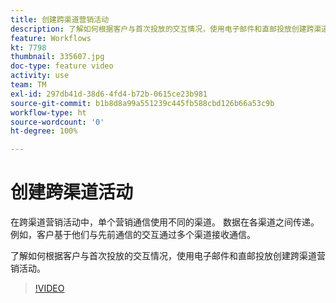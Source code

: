 ```yaml
---
title: 创建跨渠道营销活动
description: 了解如何根据客户与首次投放的交互情况，使用电子邮件和直邮投放创建跨渠道营销活动。
feature: Workflows
kt: 7798
thumbnail: 335607.jpg
doc-type: feature video
activity: use
team: TM
exl-id: 297db41d-38d6-4fd4-b72b-0615ce23b981
source-git-commit: b1b8d8a99a551239c445fb588cbd126b66a53c9b
workflow-type: ht
source-wordcount: '0'
ht-degree: 100%

---
```


# 创建跨渠道活动

在跨渠道营销活动中，单个营销通信使用不同的渠道。 数据在各渠道之间传递。 例如，客户基于他们与先前通信的交互通过多个渠道接收通信。

了解如何根据客户与首次投放的交互情况，使用电子邮件和直邮投放创建跨渠道营销活动。

>[!VIDEO](https://video.tv.adobe.com/v/335607?quality=12&learn=on)
